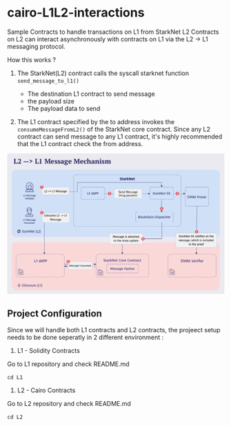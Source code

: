 # cairo-L1L2-interactions

Sample Contracts to handle transactions on L1 from StarkNet L2
Contracts on L2 can interact asynchronously with contracts on L1 via the L2 -> L1 messaging protocol.

How this works ?


1. The StarkNet(L2) contract calls the syscall starknet function `send_message_to_l1()`
    - The destination L1 contract to send message
    - the payload size
    - The payload data to send

2. The L1 contract specified by the to address invokes the `consumeMessageFromL2()` of the StarkNet core contract.
Since any L2 contract can send message to any L1 contract, it's highly recommended that the L1 contract check the from address.

![l2l1](./docs/img/l2l1.png)

## Project Configuration

Since we will handle both L1 contracts and L2 contracts, the projeect setup needs to be done seperatly in 2 different environment : 

1. L1 - Solidity Contracts

Go to L1 repository and check README.md

```
cd L1
```

1. L2 - Cairo Contracts

Go to L2 repository and check README.md

```
cd L2
```